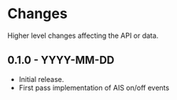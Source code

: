Changes
=======

Higher level changes affecting the API or data.

0.1.0 - YYYY-MM-DD
------------------

* Initial release.  
* First pass implementation of AIS on/off events
